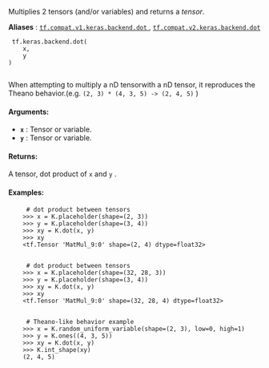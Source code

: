 Multiplies 2 tensors (and/or variables) and returns a *tensor*.

**Aliases** : [ `tf.compat.v1.keras.backend.dot` ](/api_docs/python/tf/keras/backend/dot), [ `tf.compat.v2.keras.backend.dot` ](/api_docs/python/tf/keras/backend/dot)

```
 tf.keras.backend.dot(
    x,
    y
)
 
```

When attempting to multiply a nD tensorwith a nD tensor, it reproduces the Theano behavior.(e.g.  `(2, 3) * (4, 3, 5) -> (2, 4, 5)` )

#### Arguments:
- **`x`** : Tensor or variable.
- **`y`** : Tensor or variable.


#### Returns:
A tensor, dot product of  `x`  and  `y` .

#### Examples:


```
     # dot product between tensors
    >>> x = K.placeholder(shape=(2, 3))
    >>> y = K.placeholder(shape=(3, 4))
    >>> xy = K.dot(x, y)
    >>> xy
    <tf.Tensor 'MatMul_9:0' shape=(2, 4) dtype=float32>
 
```

```
     # dot product between tensors
    >>> x = K.placeholder(shape=(32, 28, 3))
    >>> y = K.placeholder(shape=(3, 4))
    >>> xy = K.dot(x, y)
    >>> xy
    <tf.Tensor 'MatMul_9:0' shape=(32, 28, 4) dtype=float32>
 
```

```
     # Theano-like behavior example
    >>> x = K.random_uniform_variable(shape=(2, 3), low=0, high=1)
    >>> y = K.ones((4, 3, 5))
    >>> xy = K.dot(x, y)
    >>> K.int_shape(xy)
    (2, 4, 5)
 
```

